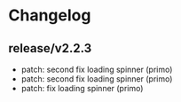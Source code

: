 # Changelog

## release/v2.2.3
* patch: second fix loading spinner (primo)
* patch: second fix loading spinner (primo)
* patch: fix loading spinner (primo)
